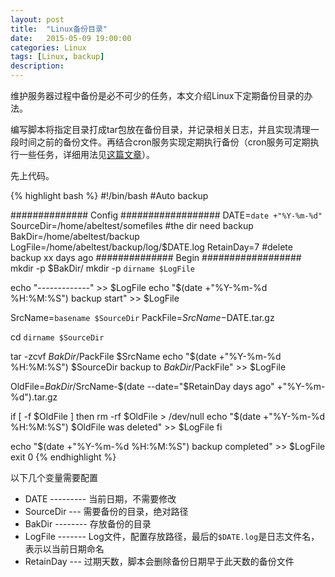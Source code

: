 ```yaml
---
layout: post
title:  "Linux备份目录"
date:   2015-05-09 19:00:00
categories: Linux
tags: [Linux, backup]
description: 
---
```

维护服务器过程中备份是必不可少的任务，本文介绍Linux下定期备份目录的办法。<!--more-->

编写脚本将指定目录打成tar包放在备份目录，并记录相关日志，并且实现清理一段时间之前的备份文件。再结合cron服务实现定期执行备份（cron服务可定期执行一些任务，详细用法见[这篇文章](http://www.abelliu.com/linux/2015/04/22/crontab/)）。

先上代码。

{% highlight bash %}
#!/bin/bash
#Auto backup

############## Config ##################
DATE=`date +"%Y-%m-%d"`
SourceDir=/home/abeltest/somefiles  #the dir need backup
BakDir=/home/abeltest/backup
LogFile=/home/abeltest/backup/log/$DATE.log
RetainDay=7  #delete backup xx days ago
############## Begin ##################
mkdir -p $BakDir/
mkdir -p `dirname $LogFile`

echo "-------------" >> $LogFile
echo "$(date +"%Y-%m-%d %H:%M:%S") backup start" >> $LogFile

SrcName=`basename $SourceDir`
PackFile=$SrcName-$DATE.tar.gz

cd `dirname $SourceDir`

tar -zcvf $BakDir/$PackFile $SrcName
echo "$(date +"%Y-%m-%d %H:%M:%S") $SourceDir backup to $BakDir/$PackFile" >> $LogFile

OldFile=$BakDir/$SrcName-$(date --date="$RetainDay days ago" +"%Y-%m-%d").tar.gz

if [ -f $OldFile ]
	then
  	rm -rf $OldFile > /dev/null
  	echo "$(date +"%Y-%m-%d %H:%M:%S") $OldFile was deleted" >> $LogFile
fi

echo "$(date +"%Y-%m-%d %H:%M:%S") backup completed" >> $LogFile
exit 0
{% endhighlight %}

以下几个变量需要配置

* DATE --------- 当前日期，不需要修改
* SourceDir --- 需要备份的目录，绝对路径
* BakDir -------- 存放备份的目录
* LogFile ------- Log文件，配置存放路径，最后的<code>$DATE.log</code>是日志文件名，表示以当前日期命名
* RetainDay --- 过期天数，脚本会删除备份日期早于此天数的备份文件

